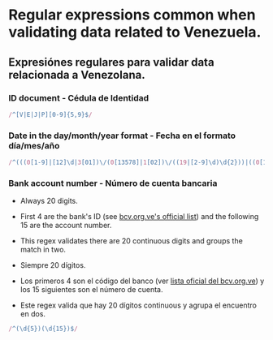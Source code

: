 # Regular expressions common when validating data related to Venezuela.
## Expresiónes regulares para validar data relacionada a Venezolana.

### ID document - Cédula de Identidad
```javascript
/^[V|E|J|P][0-9]{5,9}$/
```

### Date in the day/month/year format - Fecha en el formato día/mes/año
```javascript
/^(((0[1-9]|[12]\d|3[01])\/(0[13578]|1[02])\/((19|[2-9]\d)\d{2}))|((0[1-9]|[12]\d|30)\/(0[13456789]|1[012])\/((19|[2-9]\d)\d{2}))|((0[1-9]|1\d|2[0-8])\/02\/((19|[2-9]\d)\d{2}))|(29\/02\/((1[6-9]|[2-9]\d)(0[48]|[2468][048]|[13579][26])|((16|[2468][048]|[3579][26])00))))$/
```

### Bank account number - Número de cuenta bancaria
* Always 20 digits.
* First 4 are the bank's ID (see [bcv.org.ve's official list](http://www.bcv.org.ve/snp/instcce.pdf))
and the following 15 are the account number.
* This regex validates there are 20 continuous digits and groups the match in two.


* Siempre 20 dígitos.
* Los primeros 4 son el código del banco (ver [lista oficial del bcv.org.ve](http://www.bcv.org.ve/snp/instcce.pdf))
y los 15 siguientes son el número de cuenta.
* Este regex valida que hay 20 dígitos continuous y agrupa el encuentro en dos.

```javascript
/^(\d{5})(\d{15})$/
```